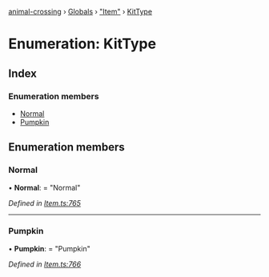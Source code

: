 [animal-crossing](../README.md) › [Globals](../globals.md) › ["Item"](../modules/_item_.md) › [KitType](_item_.kittype.md)

# Enumeration: KitType

## Index

### Enumeration members

* [Normal](_item_.kittype.md#normal)
* [Pumpkin](_item_.kittype.md#pumpkin)

## Enumeration members

###  Normal

• **Normal**: = "Normal"

*Defined in [Item.ts:765](https://github.com/Norviah/animal-crossing/blob/7daadc1/module/types/Item.ts#L765)*

___

###  Pumpkin

• **Pumpkin**: = "Pumpkin"

*Defined in [Item.ts:766](https://github.com/Norviah/animal-crossing/blob/7daadc1/module/types/Item.ts#L766)*
